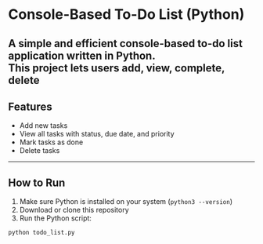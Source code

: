 # Console-Based To-Do List (Python)

A simple and efficient **console-based to-do list application** written in Python.  
This project lets users **add, view, complete, delete**
---

## Features

-  Add new tasks
-  View all tasks with status, due date, and priority
-  Mark tasks as done
-  Delete tasks
---

## How to Run

1. Make sure Python is installed on your system (`python3 --version`)
2. Download or clone this repository  
3. Run the Python script:

```bash
python todo_list.py
